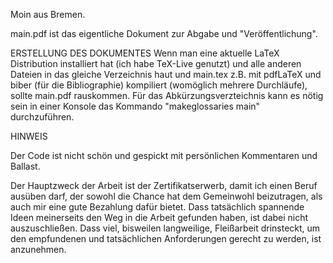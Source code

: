 Moin aus Bremen.

main.pdf ist das eigentliche Dokument zur Abgabe und "Veröffentlichung".


ERSTELLUNG DES DOKUMENTES
Wenn man eine aktuelle LaTeX Distribution installiert hat (ich habe TeX-Live genutzt) und alle anderen Dateien in das gleiche Verzeichnis haut und main.tex z.B. mit pdfLaTeX und biber (für die Bibliographie) kompiliert (womöglich mehrere Durchläufe), sollte main.pdf rauskommen.
Für das Abkürzungsverzteichnis kann es nötig sein in einer Konsole das Kommando "makeglossaries main" durchzuführen.


HINWEIS

Der Code ist nicht schön und gespickt mit persönlichen Kommentaren und Ballast.

Der Hauptzweck der Arbeit ist der Zertifikatserwerb, damit ich einen Beruf ausüben darf, der sowohl die Chance hat dem Gemeinwohl beizutragen, als auch mir eine gute Bezahlung dafür bietet. 
Dass tatsächlich spannende Ideen meinerseits den Weg in die Arbeit gefunden haben, ist dabei nicht auszuschließen. 
Dass viel, bisweilen langweilige, Fleißarbeit drinsteckt, um den empfundenen und tatsächlichen Anforderungen gerecht zu werden, ist anzunehmen. 